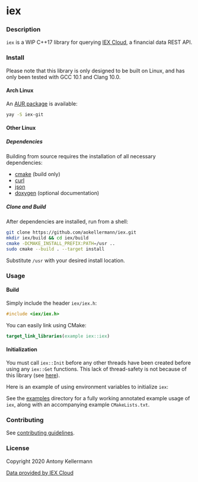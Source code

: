 # iex

### Description

`iex` is a WIP C++17 library for querying [IEX Cloud](https://iexcloud.io/), a financial data REST API.

### Install

Please note that this library is only designed to be built on Linux, and has only been tested with GCC 10.1 and Clang 10.0.

#### Arch Linux

An [AUR package](https://aur.archlinux.org/packages/iex-git/) is available:
```bash
yay -S iex-git
```

#### Other Linux

##### Dependencies
Building from source requires the installation of all necessary dependencies:
* [cmake](https://github.com/Kitware/CMake) (build only)
* [curl](https://github.com/curl/curl)
* [json](https://github.com/nlohmann/json)
* [doxygen](https://github.com/doxygen/doxygen) (optional documentation)

##### Clone and Build
After dependencies are installed, run from a shell:
```bash
git clone https://github.com/aokellermann/iex.git
mkdir iex/build && cd iex/build
cmake -DCMAKE_INSTALL_PREFIX:PATH=/usr ..
sudo cmake --build . --target install
```
Substitute `/usr` with your desired install location.

### Usage

#### Build

Simply include the header `iex/iex.h`:
```c++
#include <iex/iex.h>
```

You can easily link using CMake:
```cmake
target_link_libraries(example iex::iex)
```

#### Initialization

You must call `iex::Init` before any other threads have been created before using any `iex::Get` functions. This lack of thread-safety is not because of this library (see [here](https://curl.haxx.se/libcurl/c/curl_global_init.html)).

Here is an example of using environment variables to initialize `iex`:

See the [examples](examples) directory for a fully working annotated example usage of `iex`, along with an accompanying example `CMakeLists.txt`.

### Contributing

See [contributing guidelines](.github/CONTRIBUTING.md).

### License

Copyright 2020 Antony Kellermann

[Data provided by IEX Cloud](https://iexcloud.io)
